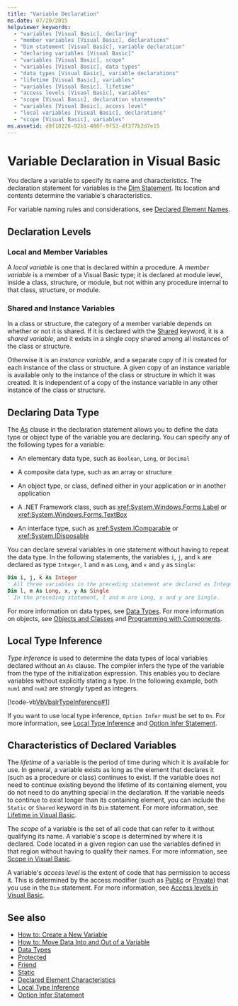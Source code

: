 ```yaml
---
title: "Variable Declaration"
ms.date: 07/20/2015
helpviewer_keywords: 
  - "variables [Visual Basic], declaring"
  - "member variables [Visual Basic], declarations"
  - "Dim statement [Visual Basic], variable declaration"
  - "declaring variables [Visual Basic]"
  - "variables [Visual Basic], scope"
  - "variables [Visual Basic], data types"
  - "data types [Visual Basic], variable declarations"
  - "lifetime [Visual Basic], variables"
  - "variables [Visual Basic], lifetime"
  - "access levels [Visual Basic], variables"
  - "scope [Visual Basic], declaration statements"
  - "variables [Visual Basic], access level"
  - "local variables [Visual Basic], declarations"
  - "scope [Visual Basic], variables"
ms.assetid: d8f10226-92b1-480f-9f53-df377b2d7e15
---
```

# Variable Declaration in Visual Basic
You declare a variable to specify its name and characteristics. The declaration statement for variables is the [Dim Statement](../../../language-reference/statements/dim-statement.md). Its location and contents determine the variable's characteristics.  
  
 For variable naming rules and considerations, see [Declared Element Names](../declared-elements/declared-element-names.md).  
  
## Declaration Levels  
  
### Local and Member Variables  
 A *local variable* is one that is declared within a procedure. A *member variable* is a member of a Visual Basic type; it is declared at module level, inside a class, structure, or module, but not within any procedure internal to that class, structure, or module.  
  
### Shared and Instance Variables  
 In a class or structure, the category of a member variable depends on whether or not it is shared. If it is declared with the [Shared](../../../language-reference/modifiers/shared.md) keyword, it is a *shared variable*, and it exists in a single copy shared among all instances of the class or structure.  
  
 Otherwise it is an *instance variable*, and a separate copy of it is created for each instance of the class or structure. A given copy of an instance variable is available only to the instance of the class or structure in which it was created. It is independent of a copy of the instance variable in any other instance of the class or structure.  
  
## Declaring Data Type  
 The [As](../../../language-reference/statements/as-clause.md) clause in the declaration statement allows you to define the data type or object type of the variable you are declaring. You can specify any of the following types for a variable:  
  
- An elementary data type, such as `Boolean`, `Long`, or `Decimal`  
  
- A composite data type, such as an array or structure  
  
- An object type, or class, defined either in your application or in another application  
  
- A .NET Framework class, such as <xref:System.Windows.Forms.Label> or <xref:System.Windows.Forms.TextBox>  
  
- An interface type, such as <xref:System.IComparable> or <xref:System.IDisposable>  
  
 You can declare several variables in one statement without having to repeat the data type. In the following statements, the variables `i`, `j`, and `k` are declared as type `Integer`, `l` and `m` as `Long`, and `x` and `y` as `Single`:  
  
```vb  
Dim i, j, k As Integer  
' All three variables in the preceding statement are declared as Integer.  
Dim l, m As Long, x, y As Single  
' In the preceding statement, l and m are Long, x and y are Single.  
```  
  
 For more information on data types, see [Data Types](../data-types/index.md). For more information on objects, see [Objects and Classes](../objects-and-classes/index.md) and [Programming with Components](/previous-versions/visualstudio/visual-studio-2013/0ffkdtkf(v=vs.120)).  
  
## Local Type Inference  
 *Type inference* is used to determine the data types of local variables declared without an `As` clause. The compiler infers the type of the variable from the type of the initialization expression. This enables you to declare variables without explicitly stating a type. In the following example, both `num1` and `num2` are strongly typed as integers.  
  
 [!code-vb[VbVbalrTypeInference#1](~/samples/snippets/visualbasic/VS_Snippets_VBCSharp/VbVbalrTypeInference/VB/Class1.vb#1)]  
  
 If you want to use local type inference, `Option Infer` must be set to `On`. For more information, see [Local Type Inference](local-type-inference.md) and [Option Infer Statement](../../../language-reference/statements/option-infer-statement.md).  
  
## Characteristics of Declared Variables  
 The *lifetime* of a variable is the period of time during which it is available for use. In general, a variable exists as long as the element that declares it (such as a procedure or class) continues to exist. If the variable does not need to continue existing beyond the lifetime of its containing element, you do not need to do anything special in the declaration. If the variable needs to continue to exist longer than its containing element, you can include the `Static` or `Shared` keyword in its `Dim` statement. For more information, see [Lifetime in Visual Basic](../declared-elements/lifetime.md).  
  
 The *scope* of a variable is the set of all code that can refer to it without qualifying its name. A variable's scope is determined by where it is declared. Code located in a given region can use the variables defined in that region without having to qualify their names. For more information, see [Scope in Visual Basic](../declared-elements/scope.md).  
  
 A variable's *access level* is the extent of code that has permission to access it. This is determined by the access modifier (such as [Public](../../../language-reference/modifiers/public.md) or [Private](../../../language-reference/modifiers/private.md)) that you use in the `Dim` statement. For more information, see [Access levels in Visual Basic](../declared-elements/access-levels.md).  
  
## See also

- [How to: Create a New Variable](how-to-create-a-new-variable.md)
- [How to: Move Data Into and Out of a Variable](how-to-move-data-into-and-out-of-a-variable.md)
- [Data Types](../../../language-reference/data-types/index.md)
- [Protected](../../../language-reference/modifiers/protected.md)
- [Friend](../../../language-reference/modifiers/friend.md)
- [Static](../../../language-reference/modifiers/static.md)
- [Declared Element Characteristics](../declared-elements/declared-element-characteristics.md)
- [Local Type Inference](local-type-inference.md)
- [Option Infer Statement](../../../language-reference/statements/option-infer-statement.md)
